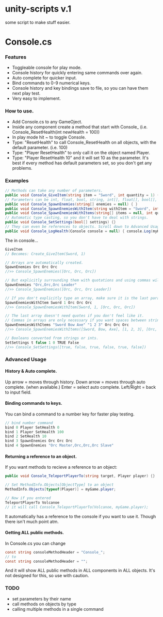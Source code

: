 # unity-scripts v.1
some script to make stuff easier.

# Console.cs
### Features
* Toggleable console for play mode.
* Console history for quickly entering same commands over again.
* Auto complete for quicker input.
* Bind commands to 0-9 numerical keys.
* Console history and key bindings save to file, so you can have them next play test.
* Very easy to implement.


### How to use.
* Add Console.cs to any GameOject.
* Inside any component create a method that start with Console_ (i.e. Console_ResetHealth(int newHealth = 100))
* In play mode hit ~ to toggle Console.
* Type: "ResetHealth" to call Console_ResetHealth on all objects, with the default parameter. (i.e. 100)
* Type: "Player ResetHealth" to only call it on the object named Player.
* Type: "Player ResetHealth 10" and it will set 10 as the parameter.
It's best if every method has default parameters set, so you don't get any problems.


### Examples
```c#
// Methods can take any number of parameters.
public void Console_GiveItem(string item = "Sword", int quantity = 1) { }
// Parameters can be int, float, bool, string, int[], float[], bool[], or string[]
public void Console_SpawnEnemies(string[] enemies = null) { }
public void Console_SpawnEnemiesWithItem(string withItem = "Sword", int quantity = 1, string[] enemies = null) { }
public void Console_SpawnEnemiesWithItems(string[] items = null, int quantity = 1, string[] enemies = null) { }
// Automatic type casting, so you don't have to deal with strings.
public void Console_SetSettings(bool[] settings) {}
// They can even be references to objects. Scroll down to Advanced Usage.
public void Console_LogHealth(Console console = null) { console.Log(myHealth); }
```
The in console...
```c#
GiveItem
// Becomes: Create_GiveItem(Sword, 1)

// Arrays are automatically created.
SpawnEnemies Orc Orc Orc
//>> Console_SpawnEnemies([Orc, Orc, Orc])

// But explicitly surrounding them with quotations and using commas will allow spaces in their names.
SpawnEnemies "Orc,Orc,Orc Leader"
//>> Console_SpawnEnemies([Orc, Orc, Orc Leader])

// If you don't explicitly type an array, make sure it is the last parameter.
SpawnEnemiesWithItem Sword 1 Orc Orc Orc
//>> Console_SpawnEnemiesWithItem(Sword, 1, [Orc, Orc, Orc])

// The last array doesn't need quotes if you don't feel like it.
// Commas in arrays are only necessary if you want spaces between strings.
SpawnEnemiesWithItems "Sword Bow Axe" "1 2 3" Orc Orc Orc
//>> Console_SpawnEnemiesWithItems([Sword, Bow, Axe], [1, 2, 3], [Orc, Orc, Orc])

// Booleans converted from strings or ints.
SetSettings t false 1 0 TRUE False
//>> Console_SetSettings([true, false, true, false, true, false])
```


### Advanced Usage
#### History & Auto complete.
Up arrow = moves through history.
Down arrow = moves through auto complete. (when available.)
Enter = select auto complete.
Left/Right = back to input field.

#### Binding commands to keys.
You can bind a command to a number key for faster play testing.
```C#
// bind number command
bind 0 Player SetHealth 0
bind 1 Player SetHealth 100
bind 2 SetHealth 10
bind 3 SpawnEnemies Orc Orc Orc
bind 4 SpawnEnemies "Orc Master,Orc,Orc,Orc Slave"
```

#### Returning a reference to an object.
If you want methods to recieve a reference to an object:
```c#
public void Console_TeleportPlayerTo(string target, Player player) {}

// Set MethodInfo.Objects[ObjectType] to an object
MethodInfo.Objects[typeof(Player)] = myGame.player;

// Now if you entered
TeleportPlayerTo Volcanoe
// it will call Console_TeleportPlayerTo(Volcanoe, myGame.player);
```
It automatically has a reference to the console if you want to use it. Though there isn't much point atm.
#### Getting ALL public methods.
In Console.cs you can change
```c#
const string consoleMethodHeader = "Console_";  
// to
const string consoleMethodHeader = "";
```
And it will show ALL public methods in ALL components in ALL objects.
It's not designed for this, so use with caution.

### TODO
* set parameters by their name
* call methods on objects by type
* calling multiple methods in a single command
